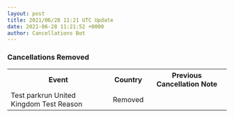 ```yaml
---
layout: post
title: 2021/06/28 11:21 UTC Update
date: 2021-06-28 11:21:52 +0000
author: Cancellations Bot
---
```


<h3>Cancellations Removed</h3>
<table style='width: 100%'>
    <tr>
        <th>Event</th>
        <th>Country</th>
        <th>Previous Cancellation Note</th>
    </tr>
    <tr>
        <td>Test parkrun    United Kingdom Test Reason</td>
        <td>Removed</td>
    </tr>
</table>
